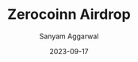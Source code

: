 ---
date: '2023-09-17'
title: Zerocoinn Airdrop
tags: [javascript, html]
author: Sanyam Aggarwal
link: https://github.com/i-sanyam/airdrop-zerocoinn
post_type: github
description: https://airdrop-zerocoinn.netlify.app Coming Soon!
tile: true

---